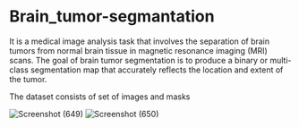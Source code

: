 # Brain_tumor-segmantation
It is a medical image analysis task that involves the separation of brain tumors from normal brain tissue in magnetic resonance imaging (MRI) scans. The goal of brain tumor segmentation is to produce a binary or multi-class segmentation map that accurately reflects the location and extent of the tumor.

The dataset consists of set of images and masks 

![Screenshot (649)](https://github.com/Harmandeep-Kaur123/Brain_tumor-segmentation/assets/88094348/a80879c8-a58e-4d62-928f-edb55be49f68)
![Screenshot (650)](https://github.com/Harmandeep-Kaur123/Brain_tumor-segmentation/assets/88094348/4c4fb403-f770-4425-a4bc-c78b97b137db)

